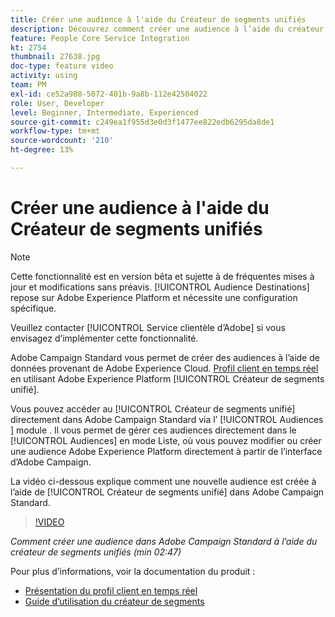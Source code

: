 ```yaml
---
title: Créer une audience à l'aide du Créateur de segments unifiés
description: Découvrez comment créer une audience à l’aide du créateur de segments unifiés
feature: People Core Service Integration
kt: 2754
thumbnail: 27638.jpg
doc-type: feature video
activity: using
team: PM
exl-id: ce52a988-5072-401b-9a8b-112e42504022
role: User, Developer
level: Beginner, Intermediate, Experienced
source-git-commit: c249ea1f955d3e0d3f1477ee822edb6295da8de1
workflow-type: tm+mt
source-wordcount: '210'
ht-degree: 13%

---
```


# Créer une audience à l&#39;aide du Créateur de segments unifiés

>[!NOTE]
>
>Cette fonctionnalité est en version bêta et sujette à de fréquentes mises à jour et modifications sans préavis. [!UICONTROL Audience Destinations] repose sur Adobe Experience Platform et nécessite une configuration spécifique.
>
>Veuillez contacter [!UICONTROL Service clientèle d’Adobe] si vous envisagez d’implémenter cette fonctionnalité.

Adobe Campaign Standard vous permet de créer des audiences à l’aide de données provenant de Adobe Experience Cloud. [Profil client en temps réel](https://experienceleague.adobe.com/docs/platform-learn/tutorials/profiles/understanding-the-real-time-customer-profile.html?lang=en) en utilisant Adobe Experience Platform [!UICONTROL Créateur de segments unifié].

Vous pouvez accéder au [!UICONTROL Créateur de segments unifié] directement dans Adobe Campaign Standard via l’ [!UICONTROL Audiences ] module . Il vous permet de gérer ces audiences directement dans le [!UICONTROL Audiences] en mode Liste, où vous pouvez modifier ou créer une audience Adobe Experience Platform directement à partir de l’interface d’Adobe Campaign.

La vidéo ci-dessous explique comment une nouvelle audience est créée à l’aide de [!UICONTROL Créateur de segments unifié] dans Adobe Campaign Standard.

>[!VIDEO](https://video.tv.adobe.com/v/27638?quality=12)

*Comment créer une audience dans Adobe Campaign Standard à l’aide du créateur de segments unifiés (min 02:47)*

Pour plus d’informations, voir la documentation du produit :

* [Présentation du profil client en temps réel](https://experienceleague.adobe.com/docs/experience-platform/landing/home.html?lang=fr)
* [Guide d’utilisation du créateur de segments](https://experienceleague.adobe.com/docs/experience-platform/landing/home.html)


